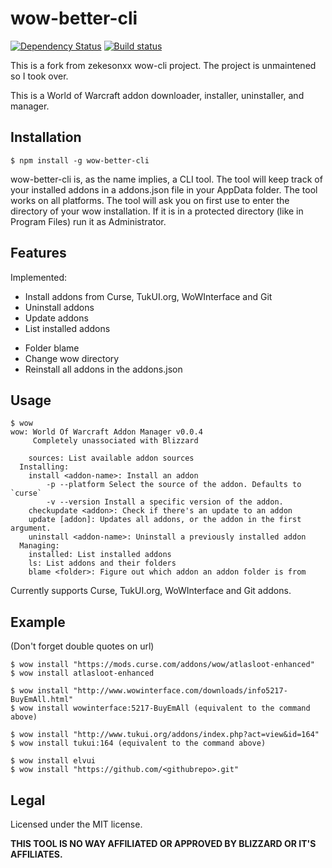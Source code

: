 # wow-better-cli

[![Dependency Status](https://david-dm.org/daybr3ak/wow-better-cli.svg)](https://david-dm.org/daybr3ak/wow-better-cli)
[![Build status](https://ci.appveyor.com/api/projects/status/80n7g3005oy2csnw?svg=true)](https://ci.appveyor.com/project/DayBr3ak/wow-better-cli)

This is a fork from zekesonxx wow-cli project. The project is unmaintened so I took over.

This is a World of Warcraft addon downloader, installer, uninstaller, and manager.

## Installation
```text
$ npm install -g wow-better-cli
```
wow-better-cli is, as the name implies, a CLI tool. The tool will keep track of your installed addons in a addons.json file in your AppData folder. The tool works on all platforms. The tool will ask you on first use to enter the directory of your wow installation. If it is in a protected directory (like in Program Files) run it as Administrator.

## Features
Implemented:
* Install addons from Curse, TukUI.org, WoWInterface and Git
* Uninstall addons
* Update addons
* List installed addons
<!-- * Cache of addon zip files for reinstalling and the like -->
* Folder blame
* Change wow directory
* Reinstall all addons in the addons.json

<!-- Planned (in no particular order): -->
<!-- * Install addons from git/svn/hg repos -->
<!-- * Better user interface -->
<!-- * .addons.json backups -->
<!-- * Metadata display -->
<!-- * (far future) GUI -->
<!-- * logcat -->
<!-- * Saved variable messing with -->


## Usage
```text
$ wow
wow: World Of Warcraft Addon Manager v0.0.4
     Completely unassociated with Blizzard

    sources: List available addon sources
  Installing:
    install <addon-name>: Install an addon
        -p --platform Select the source of the addon. Defaults to `curse`
        -v --version Install a specific version of the addon.
    checkupdate <addon>: Check if there's an update to an addon
    update [addon]: Updates all addons, or the addon in the first argument.
    uninstall <addon-name>: Uninstall a previously installed addon
  Managing:
    installed: List installed addons
    ls: List addons and their folders
    blame <folder>: Figure out which addon an addon folder is from
```
Currently supports Curse, TukUI.org, WoWInterface and Git addons.

## Example

(Don't forget double quotes on url)
```text
$ wow install "https://mods.curse.com/addons/wow/atlasloot-enhanced"
$ wow install atlasloot-enhanced

$ wow install "http://www.wowinterface.com/downloads/info5217-BuyEmAll.html"
$ wow install wowinterface:5217-BuyEmAll (equivalent to the command above)

$ wow install "http://www.tukui.org/addons/index.php?act=view&id=164"
$ wow install tukui:164 (equivalent to the command above)

$ wow install elvui
$ wow install "https://github.com/<githubrepo>.git"

```

## Legal
Licensed under the MIT license.

**THIS TOOL IS NO WAY AFFILIATED OR APPROVED BY BLIZZARD OR IT'S AFFILIATES.**

